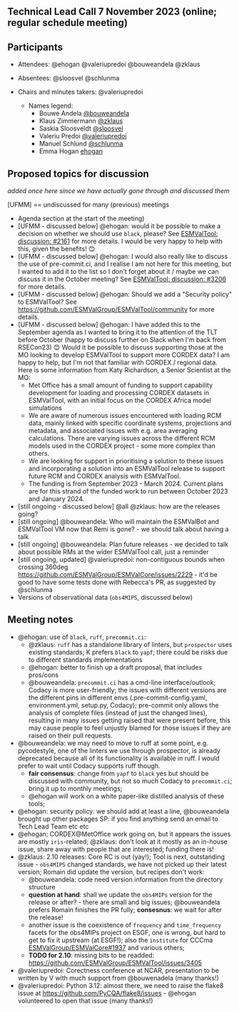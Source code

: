 ## Technical Lead Call 7 November 2023 (online; regular schedule meeting)

## Participants
- Attendees: @ehogan @valeriupredoi @bouweandela @zklaus
- Absentees: @sloosvel @schlunma
- Chairs and minutes takers: @valeriupredoi

  - Names legend:
    - Bouwe Andela [@bouweandela](https://github.com/bouweandela)
    - Klaus Zimmermann [@zklaus](https://github.com/zklaus)
    - Saskia Sloosveldt [@sloosvel](https://github.com/sloosvel)
    - Valeriu Predoi [@valeriupredoi](https://github.com/valeriupredoi)
    - Manuel Schlund [@schlunma](https://github.com/schlunma)
    - Emma Hogan [ehogan](https://github.com/ehogan)

## Proposed topics for discussion 
*added once here since we have actually gone through and discussed them*

[UFMM] == undiscussed for many (previous) meetings

- Agenda section at the start of the meeting)
- [UFMM - discussed below] @ehogan: would it be possible to make a decision on whether we should use `black`, please? See [ESMValTool: discussion: #2161](https://github.com/ESMValGroup/ESMValTool/discussions/2161) for more details. I would be very happy to help with this, given the benefits! :blush:
- [UFMM - discussed below] @ehogan: I would also really like to discuss the use of pre-commit.ci, and I realise I am not here for this meeting, but I wanted to add it to the list so I don't forget about it / maybe we can discuss it in the October meeting? See [ESMValTool: discussion: #3206](https://github.com/ESMValGroup/ESMValTool/discussions/3206) for more details.
- [UFMM - discussed below] @ehogan: Should we add a "Security policy" to ESMValTool? See https://github.com/ESMValGroup/ESMValTool/community for more details.
- [UFMM - discussed below] @ehogan: I have added this to the September agenda as I wanted to bring it to the attention of the TLT before October (happy to discuss further on Slack when I'm back from RSECon23) :blush: Would it be possible to discuss supporting those at the MO looking to develop ESMValTool to support more CORDEX data? I am happy to help, but I'm not that familiar with CORDEX / regional data. Here is some information from Katy Richardson, a Senior Scientist at the MO:
  - Met Office has a small amount of funding to support capability development for loading and processing CORDEX datasets in ESMValTool, with an initial focus on the CORDEX Africa model simulations
  - We are aware of numerous issues encountered with loading RCM data, mainly linked with specific coordinate systems, projections and metadata, and associated issues with e.g. area averaging calculations. There are varying issues across the different RCM models used in the CORDEX project - some more complex than others.
  - We are looking for support in prioritising a solution to these issues and incorporating a solution into an ESMValTool release to support future RCM and CORDEX analysis with ESMValTool.
  - The funding is from September 2023 - March 2024. Current plans are for this strand of the funded work to run between October 2023 and January 2024.
- [still ongoing - discussed below] @all @zklaus: how are the releases going?
- [still ongoing] @bouweandela: Who will maintain the ESMValBot and ESMValTool VM now that Remi is gone? - we should talk about having a talk
- [still ongoing] @bouweandela: Plan future releases - we decided to talk about possible RMs at the wider ESMValTool call, just a reminder
- [still ongoing, updated] @valeriupredoi: non-contiguous bounds when crossing 360deg https://github.com/ESMValGroup/ESMValCore/issues/2229 - it'd be good to have some tests done with Rebecca's PR, as suggested by @schlunma
- Versions of observational data (``obs4MIPS``, discussed below)

## Meeting notes

- @ehogan: use of ``black``, ``ruff``, ``precommit.ci``:
  - @zklaus: ``ruff`` has a standalone library of linters, but ``prospector`` uses existing standards; K prefers ``black`` to ``yapf``; there could be risks due to different standards implementations
  - @ehogan: better to finish up a draft proposal, that includes pros/cons
  - @bouweandela: ``precommit.ci`` has a cmd-line interface/outlook; Codacy is more user-friendly; the issues with different versions are the different pins in different envs (.pre-commit-config.yaml, environment.yml, setup.py, Codacy); pre-commit only allows the analysis of complete files (instead of just the changed lines), resulting in many issues getting raised that were present before, this may cause people to feel unjustly blamed for those issues if they are raised on their pull requests.
- @bouweandela: we may need to move to ruff at some point, e.g. pycodestyle, one of the linters we use through prospector, is already deprecated because all of its functionality is available in ruff. I would prefer to wait until Codacy supports ruff though.
  - **fair consensus**: change from ``yapf`` to ``black`` yes but should be discussed with community, but not so much Codacy to ``precommit.ci``; bring it up to monthly meetings;
  - @ehogan will work on a white paper-like distilled analysis of these tools;
- @ehogan: security policy: we should add at least a line, @bouweandela brought up other packages SP: if you find anything send an email to Tech Lead Team etc etc
- @ehogan: CORDEX@MetOffice work going on, but it appears the issues are mostly ``iris``-related; @zklaus: don't look at it mostly as an in-house issue, share away with people that are interested; funding there is!
- @zklaus: 2.10 releases: Core RC is out (yay!); Tool is next, outstanding issue - ``obs4MIPS`` changed standards, we have not picked up their latest version; Romain did update the version, but recipes don't work:
  - @bouweandela: code need version information from the directory structure
  - **question at hand**: shall we update the ``obs4MIPs`` version for the release or after? - there are small and big issues; @bouweandela prefers Romain finishes the PR fully; **consesnus**: we wait for after the release!
  - another issue is the coexistence of ``frequency`` and ``time_frequency`` facets for the obs4MIPs project on ESGF, one is wrong, but hard to get to fix it upstream (at ESGF!); also the ``institute`` for CCCma [ESMValGroup/ESMValCore#1937](https://github.com/ESMValGroup/ESMValCore/pull/1937) and various others;
  - **TODO for 2.10**: missing bits to be readded: https://github.com/ESMValGroup/ESMValTool/issues/3405
- @valeriupredoi: Corectness conference at NCAR, presentation to be written by V with much support from @bouwenadela (many thanks!)
- @valeriupredoi: Python 3.12: almost there, we need to raise the flake8 issue at https://github.com/PyCQA/flake8/issues - @ehogan volunteered to open that issue (many thanks!)
